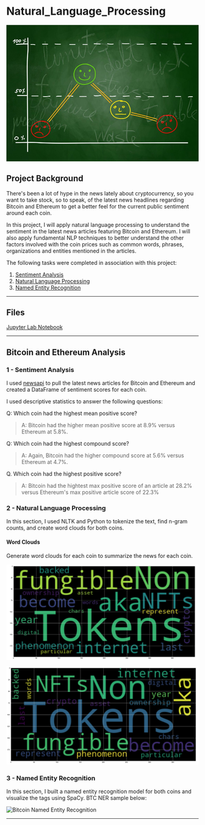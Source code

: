 # Natural_Language_Processing

![Stock Sentiment](sentimental.jpeg)

## Project Background

There's been a lot of hype in the news lately about cryptocurrency, so you want to take stock, so to speak, of the latest news headlines regarding Bitcoin and Ethereum to get a better feel for the current public sentiment around each coin.

In this project, I will apply natural language processing to understand the sentiment in the latest news articles featuring Bitcoin and Ethereum. I will also apply fundamental NLP techniques to better understand the other factors involved with the coin prices such as common words, phrases, organizations and entities mentioned in the articles.

The following tasks were completed in association with this project:

1. [Sentiment Analysis](#1---Sentiment-Analysis)
2. [Natural Language Processing](#2---Natural-Language-Processing)
3. [Named Entity Recognition](#3---Named-Entity-Recognition)

---

## Files

[Jupyter Lab Notebook](Starter_Code/crypto_sentiment.ipynb)

---

## Bitcoin and Ethereum Analysis

### 1 - Sentiment Analysis

I used [newsapi](https://newsapi.org/) to pull the latest news articles for Bitcoin and Ethereum and created a DataFrame of sentiment scores for each coin.

I used descriptive statistics to answer the following questions:

Q: Which coin had the highest mean positive score?

> A: Bitcoin had the higher mean positive score at 8.9% versus Ethereum at 5.8%.

Q: Which coin had the highest compound score?

> A: Again, Bitcoin had the higher compound score at 5.6% versus Ethereum at 4.7%.

Q. Which coin had the highest positive score?

> A: Bitcoin had the hightest max positive score of an article at 28.2% versus Ethereum's max positive article score of 22.3%



### 2 - Natural Language Processing

In this section, I used NLTK and Python to tokenize the text, find n-gram counts, and create word clouds for both coins. 

#### Word Clouds

Generate word clouds for each coin to summarize the news for each coin.

![Bitcoin WordCloud](Bitcoin_wordcloud.png)

![Ethereum WordCloud](Ethereum_wordcloud.png)


### 3 - Named Entity Recognition

In this section, I built a named entity recognition model for both coins and visualize the tags using SpaCy. BTC NER sample below:

![Bitcoin Named Entity Recognition](BTC_NER.png)



---
